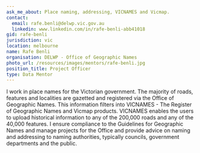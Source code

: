 ```yaml
---
ask_me_about: Place naming, addressing, VICNAMES and Vicmap.
contact:
  email: rafe.benli@delwp.vic.gov.au
  linkedin: www.linkedin.com/in/rafe-benli-abb41018
gid: rafe-benli
jurisdiction: vic
location: melbourne
name: Rafe Benli
organisation: DELWP - Office of Geographic Names
photo_url: /resources/images/mentors/rafe-benli.jpg
position_title: Project Officer
type: Data Mentor
---
```


I work in place names for the Victorian government. The majority of roads, features and localities are gazetted and registered via the Office of Geographic Names. This information filters into VICNAMES - The Register of Geographic Names and Vicmap products. VICNAMES enables the users to upload historical information to any of the 200,000 roads and any of the 40,000 features. I ensure compliance to the Guidelines for Geographic Names and manage projects for the Office and provide advice on naming and addressing to naming authorities, typically councils, government departments and the public.